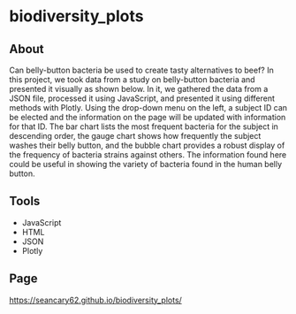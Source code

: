 # biodiversity_plots

## About

Can belly-button bacteria be used to create tasty alternatives to beef? In this project, we took data from a study on belly-button bacteria and presented it visually as shown below. In it, we gathered the data from a JSON file, processed it using JavaScript, and presented it using different methods with Plotly. Using the drop-down menu on the left, a subject ID can be elected and the information on the page will be updated with information for that ID. The bar chart lists the most frequent bacteria for the subject in descending order, the gauge chart shows how frequently the subject washes their belly button, and the bubble chart provides a robust display of the frequency of bacteria strains against others. The information found here could be useful in showing the variety of bacteria found in the human belly button.

## Tools
- JavaScript
- HTML
- JSON
- Plotly

## Page
 https://seancary62.github.io/biodiversity_plots/